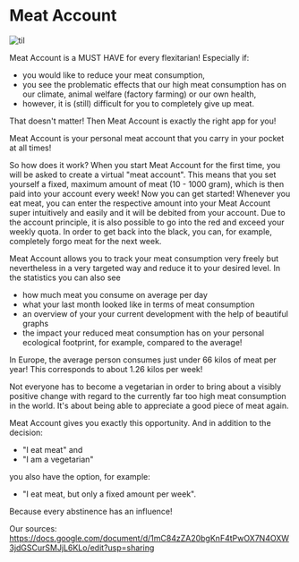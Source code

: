 # Meat Account
![til](demo.gif)

Meat Account is a MUST HAVE for every flexitarian! Especially if:
- you would like to reduce your meat consumption,
- you see the problematic effects that our high meat consumption has on our climate, animal welfare (factory farming) or our own health,
- however, it is (still) difficult for you to completely give up meat.

That doesn't matter! Then Meat Account is exactly the right app for you!

Meat Account is your personal meat account that you carry in your pocket at all times!

So how does it work?
When you start Meat Account for the first time, you will be asked to create a virtual "meat account".
This means that you set yourself a fixed, maximum amount of meat (10 - 1000 gram), which is then paid into your account every week!
Now you can get started! Whenever you eat meat, you can enter the respective amount into your Meat Account super intuitively and easily and it will be debited from your account.
Due to the account principle, it is also possible to go into the red and exceed your weekly quota. In order to get back into the black, you can, for example, completely forgo meat for the next week.

Meat Account allows you to track your meat consumption very freely but nevertheless in a very targeted way and reduce it to your desired level.
In the statistics you can also see
- how much meat you consume on average per day
- what your last month looked like in terms of meat consumption
- an overview of your your current development with the help of beautiful graphs
- the impact your reduced meat consumption has on your personal ecological footprint, for example, compared to the average!

In Europe, the average person consumes just under 66 kilos of meat per year!
This corresponds to about 1.26 kilos per week!

Not everyone has to become a vegetarian in order to bring about a visibly positive change with regard to the currently far too high meat consumption in the world.
It's about being able to appreciate a good piece of meat again.

Meat Account gives you exactly this opportunity. And in addition to the decision:
- "I eat meat" and
- "I am a vegetarian"
  
you also have the option, for example:
- "I eat meat, but only a fixed amount per week".

Because every abstinence has an influence!


Our sources: https://docs.google.com/document/d/1mC84zZA20bgKnF4tPwOX7N4OXW3jdGSCurSMJjL6KLo/edit?usp=sharing
